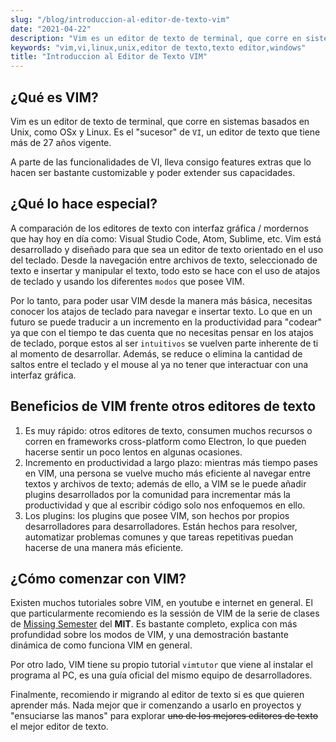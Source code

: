 ```yaml
---
slug: "/blog/introduccion-al-editor-de-texto-vim"
date: "2021-04-22"
description: "Vim es un editor de texto de terminal, que corre en sistemas basados en Unix, como OSx y Linux. Es el sucesor de VI, un editor de texto que tiene más de 27 años vigente. A parte de las funcionalidades de VI, lleva consigo features extras que lo hacen ser bastante customizable y poder extender sus capacidades."
keywords: "vim,vi,linux,unix,editor de texto,texto editor,windows"
title: "Introduccion al Editor de Texto VIM"
---
```


## ¿Qué es VIM?

Vim es un editor de texto de terminal, que corre en sistemas basados en Unix, como OSx y Linux. Es el "sucesor" de `VI`, un editor de texto que tiene más de 27 años vigente.

A parte de las funcionalidades de VI, lleva consigo features extras que lo hacen ser bastante customizable y poder extender sus capacidades.

## ¿Qué lo hace especial?

A comparación de los editores de texto con interfaz gráfica / mordernos que hay hoy en día como: Visual Studio Code, Atom, Sublime, etc. Vim está desarrollado y diseñado para que sea un editor de texto orientado en el uso del teclado. Desde la navegación entre archivos de texto, seleccionado de texto e insertar y manipular el texto, todo esto se hace con el uso de atajos de teclado y usando los diferentes `modos` que posee VIM.

Por lo tanto, para poder usar VIM desde la manera más básica, necesitas conocer los atajos de teclado para navegar e insertar texto. Lo que en un futuro se puede traducir a un incremento en la productividad para "codear" ya que con el tiempo te das cuenta que no necesitas pensar en los atajos de teclado, porque estos al ser `intuitivos` se vuelven parte inherente de ti al momento de desarrollar. Además, se reduce o elimina la cantidad de saltos entre el teclado y el mouse al ya no tener que interactuar con una interfaz gráfica.

## Beneficios de VIM frente otros editores de texto

1. Es muy rápido: otros editores de texto, consumen muchos recursos o corren en frameworks cross-platform como Electron, lo que pueden hacerse sentir un poco lentos en algunas ocasiones.
2. Incremento en productividad a largo plazo: mientras más tiempo pases en VIM, una persona se vuelve mucho más eficiente al navegar entre textos y archivos de texto; además de ello, a VIM se le puede añadir plugins desarrollados por la comunidad para incrementar más la productividad y que al escribir código solo nos enfoquemos en ello.
3. Los plugins: los plugins que posee VIM, son hechos por propios desarrolladores para desarrolladores. Están hechos para resolver, automatizar problemas comunes y que tareas repetitivas puedan hacerse de una manera más eficiente.

## ¿Cómo comenzar con VIM?

Existen muchos tutoriales sobre VIM, en youtube e internet en general. El que particularmente recomiendo es la sessión de VIM de la serie de clases de <a href="https://www.youtube.com/watch?v=a6Q8Na575qc&list=PLyzOVJj3bHQuloKGG59rS43e29ro7I57J&index=4&t=1537s" target="_blank">Missing Semester</a> del **MIT**. Es bastante completo, explica con más profundidad sobre los modos de VIM, y una demostración bastante dinámica de como funciona VIM en general.

Por otro lado, VIM tiene su propio tutorial `vimtutor` que viene al instalar el programa al PC, es una guía oficial del mismo equipo de desarrolladores.

Finalmente, recomiendo ir migrando al editor de texto si es que quieren aprender más. Nada mejor que ir comenzando a usarlo en proyectos y "ensuciarse las manos" para explorar ~~uno de los mejores editores de texto~~ el mejor editor de texto.
